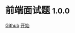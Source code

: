 # 前端面试题 <small>1.0.0</small>

<a href="https://github.com/kangleyunju/docsify">Github</a>
<a href="#README">开始</a>